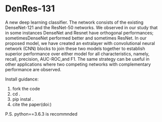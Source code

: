 # DenRes-131

A new deep learning classifier. The network consists of the existing DenseNet-121 and the ResNet-50 networks. We observed in our study that in some instances DenseNet and Resnet have orthogonal performances; sometimesDenseNet performed better and sometimes ResNet. In our proposed model, we have created an extralayer with convolutional neural network (CNN) blocks to join these two models together to establish superior performance over either model for all characteristics, namely, recall, precision, AUC-ROC,and F1. The same strategy can be useful in other applications where two competing networks with complementary performance are observed.

Install guidance:
1) fork the code
2) cd .
3) pip instal .
4) cite the paper(doi:)

P.S. python==3.6.3 is recommnded


